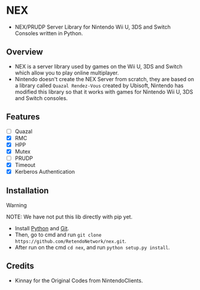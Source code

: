 # NEX
- NEX/PRUDP Server Library for Nintendo Wii U, 3DS and Switch Consoles written in Python.

## Overview
- NEX is a server library used by games on the Wii U, 3DS and Switch which allow you to play online multiplayer.
- Nintendo doesn't create the NEX Server from scratch, they are based on a library called `Quazal Rendez-Vous` created by Ubisoft, Nintendo has modified this library so that it works with games for Nintendo Wii U, 3DS and Switch consoles.

## Features
- [ ] Quazal
- [x] RMC
- [x] HPP
- [x] Mutex
- [ ] PRUDP
- [x] Timeout
- [x] Kerberos Authentication

## Installation
> [!WARNING]
> NOTE: We have not put this lib directly with pip yet.
- Install [Python](https://www.python.org/downloads/) and [Git](https://git-scm.com/downloads/).
- Then, go to cmd and run `git clone https://github.com/RetendoNetwork/nex.git`.
- After run on the cmd `cd nex`, and run `python setup.py install`.

## Credits
- Kinnay for the Original Codes from NintendoClients.
